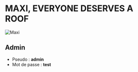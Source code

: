 # MAXI, EVERYONE DESERVES A ROOF
![Maxi](https://i.imgur.com/TkbAg0e.png "Maxi")
## Admin
- Pseudo : **admin**
- Mot de passe : **test**


